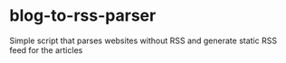 # blog-to-rss-parser
Simple script that parses websites without RSS and generate static RSS feed for the articles
